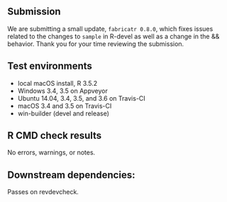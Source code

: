 ## Submission

We are submitting a small update, `fabricatr 0.8.0`, which fixes issues related to the changes to `sample` in R-devel as well as a change in the && behavior. Thank you for your time reviewing the submission.

## Test environments
* local macOS install, R 3.5.2
* Windows 3.4, 3.5 on Appveyor
* Ubuntu 14.04, 3.4, 3.5, and 3.6 on Travis-CI
* macOS 3.4 and 3.5 on Travis-CI
* win-builder (devel and release)

## R CMD check results
No errors, warnings, or notes.

## Downstream dependencies:
Passes on revdevcheck.
